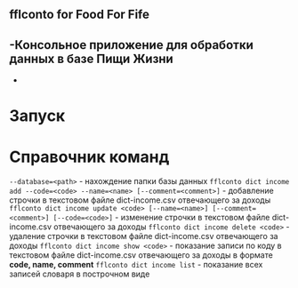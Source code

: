 ## fflconto for Food For Fife
-Консольное приложение для обработки данных в базе Пищи Жизни
-
-

# Запуск


# Справочник команд
`--database=<path>` - нахождение папки базы данных
`fflconto dict income add --code=<code> --name=<name> [--comment=<comment>]` - добавление строчки в текстовом файле dict-income.csv отвечающего за доходы
`fflconto dict income update <code> [--name=<name>] [--comment=<comment>] [--code=<code>]` - изменение строчки в текстовом файле dict-income.csv отвечающего за доходы
`fflconto dict income delete <code>` - удаление строчки в текстовом файле dict-income.csv отвечающего за доходы
`fflconto dict income show <code>` - показание записи по коду в текстовом файле dict-income.csv отвечающего за доходы в формате **code, name, comment**
`fflconto dict income list` - показание всех записей словаря в построчном виде